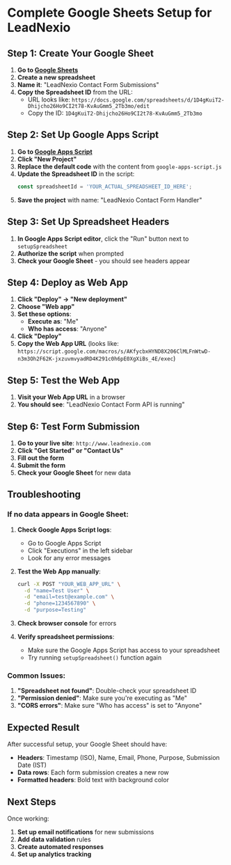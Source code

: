# Complete Google Sheets Setup for LeadNexio

## Step 1: Create Your Google Sheet

1. **Go to [Google Sheets](https://sheets.google.com)**
2. **Create a new spreadsheet**
3. **Name it**: "LeadNexio Contact Form Submissions"
4. **Copy the Spreadsheet ID** from the URL:
   - URL looks like: `https://docs.google.com/spreadsheets/d/1D4gKuiT2-Dhijcho26Ho9CI2t78-KvAuGmm5_2Tb3mo/edit`
   - Copy the ID: `1D4gKuiT2-Dhijcho26Ho9CI2t78-KvAuGmm5_2Tb3mo`

## Step 2: Set Up Google Apps Script

1. **Go to [Google Apps Script](https://script.google.com)**
2. **Click "New Project"**
3. **Replace the default code** with the content from `google-apps-script.js`
4. **Update the Spreadsheet ID** in the script:
   ```javascript
   const spreadsheetId = 'YOUR_ACTUAL_SPREADSHEET_ID_HERE';
   ```
5. **Save the project** with name: "LeadNexio Contact Form Handler"

## Step 3: Set Up Spreadsheet Headers

1. **In Google Apps Script editor**, click the "Run" button next to `setupSpreadsheet`
2. **Authorize the script** when prompted
3. **Check your Google Sheet** - you should see headers appear

## Step 4: Deploy as Web App

1. **Click "Deploy" → "New deployment"**
2. **Choose "Web app"**
3. **Set these options**:
   - **Execute as**: "Me"
   - **Who has access**: "Anyone"
4. **Click "Deploy"**
5. **Copy the Web App URL** (looks like: `https://script.google.com/macros/s/AKfycbxHYND8X206ClMLFnWtwD-n3m3Oh2F62K-jxzuvmvyadRD4K291c0h6pE0XgXiBs_4E/exec`)

## Step 5: Test the Web App

1. **Visit your Web App URL** in a browser
2. **You should see**: "LeadNexio Contact Form API is running"

## Step 6: Test Form Submission

1. **Go to your live site**: `http://www.leadnexio.com`
2. **Click "Get Started" or "Contact Us"**
3. **Fill out the form**
4. **Submit the form**
5. **Check your Google Sheet** for new data

## Troubleshooting

### If no data appears in Google Sheet:

1. **Check Google Apps Script logs**:
   - Go to Google Apps Script
   - Click "Executions" in the left sidebar
   - Look for any error messages

2. **Test the Web App manually**:
   ```bash
   curl -X POST "YOUR_WEB_APP_URL" \
     -d "name=Test User" \
     -d "email=test@example.com" \
     -d "phone=1234567890" \
     -d "purpose=Testing"
   ```

3. **Check browser console** for errors

4. **Verify spreadsheet permissions**:
   - Make sure the Google Apps Script has access to your spreadsheet
   - Try running `setupSpreadsheet()` function again

### Common Issues:

1. **"Spreadsheet not found"**: Double-check your spreadsheet ID
2. **"Permission denied"**: Make sure you're executing as "Me"
3. **"CORS errors"**: Make sure "Who has access" is set to "Anyone"

## Expected Result

After successful setup, your Google Sheet should have:
- **Headers**: Timestamp (ISO), Name, Email, Phone, Purpose, Submission Date (IST)
- **Data rows**: Each form submission creates a new row
- **Formatted headers**: Bold text with background color

## Next Steps

Once working:
1. **Set up email notifications** for new submissions
2. **Add data validation** rules
3. **Create automated responses**
4. **Set up analytics tracking** 